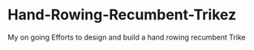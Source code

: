 # Hand-Rowing-Recumbent-Trikez
My on going Efforts to design and build a hand rowing recumbent Trike
